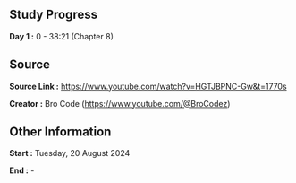 ## Study Progress

**Day 1		:** 0 - 38:21 (Chapter 8)

## Source

**Source Link	:** https://www.youtube.com/watch?v=HGTJBPNC-Gw&t=1770s

**Creator		:** Bro Code (https://www.youtube.com/@BroCodez)

## Other Information

**Start		:** Tuesday, 20 August 2024

**End			:** -

